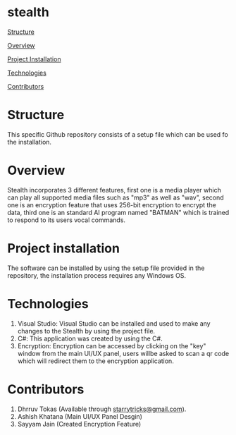 # stealth
[Structure](#structure)

[Overview](#overview)

[Project Installation](#project-installation)

[Technologies](#technologies)

[Contributors](#contributors)

# Structure

This specific Github repository consists of a setup file which can be used fo the installation.

# Overview

Stealth incorporates 3 different features, first one is a media player which can play all supported media files such as "mp3" as well as "wav", second one is an encryption feature that uses 256-bit encryption to encrypt the data, third one is an standard AI program named "BATMAN" which is trained to respond to its users vocal commands.

# Project installation

The software can be installed by using the setup file provided in the repository, the installation process requires any Windows OS.

# Technologies

1. Visual Studio: Visual Studio can be installed and used to make any changes to the Stealth by using the project file.
2. C#: This application was created by using the C#.
3. Encryption: Encryption can be accessed by clicking on the "key" window from the main UI/UX panel, users willbe asked to scan a qr code which will redirect them to the encryption application.

# Contributors

1. Dhrruv Tokas (Available through starrytricks@gmail.com).
2. Ashish Khatana (Main UI/UX Panel Desgin)
3. Sayyam Jain (Created Encryption Feature)
